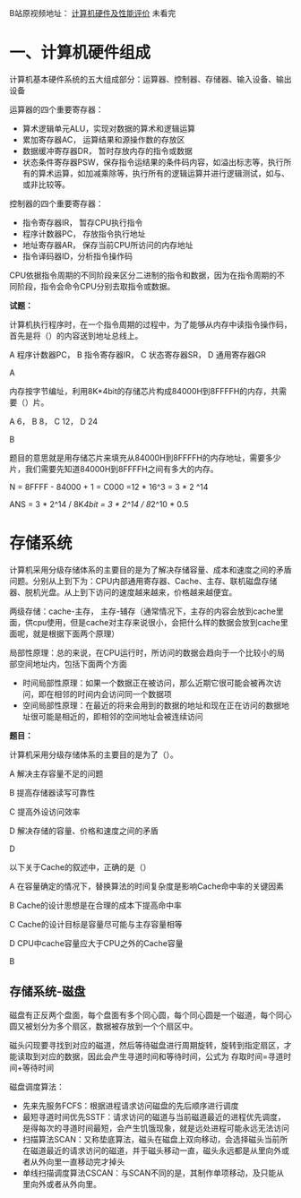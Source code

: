 B站原视频地址： [计算机硬件及性能评价](https://www.bilibili.com/video/BV1Dy4y1a71j/?p=3&spm_id_from=pageDriver&vd_source=35e7dde81183ac464990a0a0ab794bce)  未看完

# 一、计算机硬件组成

计算机基本硬件系统的五大组成部分：运算器、控制器、存储器、输入设备、输出设备

运算器的四个重要寄存器：

- 算术逻辑单元ALU，实现对数据的算术和逻辑运算
- 累加寄存器AC， 运算结果和源操作数的存放区
- 数据缓冲寄存器DR， 暂时存放内存的指令或数据
- 状态条件寄存器PSW，保存指令运结果的条件码内容，如溢出标志等，执行所有的算术运算，如加减乘除等，执行所有的逻辑运算并进行逻辑测试，如与、或非比较等。

控制器的四个重要寄存器： 

- 指令寄存器IR， 暂存CPU执行指令
- 程序计数器PC， 存放指令执行地址
- 地址寄存器AR， 保存当前CPU所访问的内存地址
- 指令译码器ID，分析指令操作码

CPU依据指令周期的不同阶段来区分二进制的指令和数据，因为在指令周期的不同阶段，指令会命令CPU分别去取指令或数据。

**试题：**

计算机执行程序时，在一个指令周期的过程中，为了能够从内存中读指令操作码，首先是将（）的内容送到地址总线上。

A 程序计数器PC， B 指令寄存器IR， C 状态寄存器SR， D 通用寄存器GR

A

内存按字节编址，利用8K*4bit的存储芯片构成84000H到8FFFFH的内存，共需要（）片。

A 6， B 8， C 12， D 24

B

题目的意思就是用存储芯片来填充从84000H到8FFFFH的内存地址，需要多少片，我们需要先知道84000H到8FFFFH之间有多大的内存。

N = 8FFFF - 84000 + 1 = C000 =12 * 16^3 = 3 * 2 ^14

ANS = 3 * 2^14 / 8K*4bit =  3 * 2^14 / 8*2^10 * 0.5



# 存储系统

计算机采用分级存储体系的主要目的是为了解决存储容量、成本和速度之间的矛盾问题。分别从上到下为：CPU内部通用寄存器、Cache、主存、联机磁盘存储器、脱机光盘。从上到下访问的速度越来越来，价格越来越便宜。

两级存储：cache-主存， 主存-辅存（通常情况下，主存的内容会放到cache里面，供cpu使用，但是cache对主存来说很小，会把什么样的数据会放到cache里面呢，就是根据下面两个原理）

局部性原理：总的来说，在CPU运行时，所访问的数据会趋向于一个比较小的局部空间地址内，包括下面两个方面

- 时间局部性原理：如果一个数据正在被访问，那么近期它很可能会被再次访问，即在相邻的时间内会访问同一个数据项
- 空间局部性原理：在最近的将来会用到的数据的地址和现在正在访问的数据地址很可能是相近的，即相邻的空间地址会被连续访问

**题目：**

计算机采用分级存储体系的主要目的是为了（）。

A 解决主存容量不足的问题

B 提高存储器读写可靠性

C 提高外设访问效率

D 解决存储的容量、价格和速度之间的矛盾 

D

以下关于Cache的叙述中，正确的是（）

A 在容量确定的情况下，替换算法的时间复杂度是影响Cache命中率的关键因素

B Cache的设计思想是在合理的成本下提高命中率

C Cache的设计目标是容量尽可能与主存容量相等

D CPU中cache容量应大于CPU之外的Cache容量

B

## 存储系统-磁盘

磁盘有正反两个盘面，每个盘面有多个同心圆，每个同心圆是一个磁道，每个同心圆又被划分为多个扇区，数据被存放到一个个扇区中。

磁头闪现要寻找到对应的磁道，然后等待磁盘进行周期旋转，旋转到指定扇区，才能读取到对应的数据，因此会产生寻道时间和等待时间，公式为 存取时间=寻道时间+等待时间

磁盘调度算法：

- 先来先服务FCFS：根据进程请求访问磁盘的先后顺序进行调度
- 最短寻道时间优先SSTF：请求访问的磁道与当前磁道最近的进程优先调度，是得每次的寻道时间最短，会产生饥饿现象，就是远处进程可能永远无法访问
- 扫描算法SCAN：又称垫底算法，磁头在磁盘上双向移动，会选择磁头当前所在磁道最近的请求访问的磁道，并于磁头移动一直，磁头永远都是从里向外或者从外向里一直移动完才掉头
- 单线扫描调度算法CSCAN：与SCAN不同的是，其制作单项移动，及只能从里向外或者从外向里。

